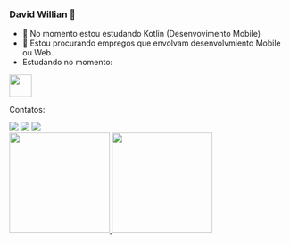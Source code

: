 ### David Willian 👋

- 🌱 No momento estou estudando Kotlin (Desenvovimento Mobile)
- 👯 Estou procurando empregos que envolvam desenvolvmiento Mobile ou Web.
- Estudando no momento:

<img src="https://cdn.jsdelivr.net/gh/devicons/devicon/icons/kotlin/kotlin-original.svg" width="40" height="40"/>

Contatos:
<div>
<a href="https://instagram.com/david_willian_dsd" target="_blank"><img src="https://img.shields.io/badge/-Instagram-%23E4405F?style=for-the-badge&logo=instagram&logoColor=white" target="_blank"></a>
<a href = "davidwilliandd7@gmail.com"><img src="https://img.shields.io/badge/Gmail-D14836?style=for-the-badge&logo=gmail&logoColor=white" target="_blank"></a>
<a href="https://www.linkedin.com/in/david-willian007" target="_blank"><img src="https://img.shields.io/badge/-LinkedIn-%230077B5?style=for-the-badge&logo=linkedin&logoColor=white" target="_blank"></a>   
</div>

<div>
<a href="https://github.com/seu-usuário-aqui">
<img height="180em" src="https://github-readme-stats.vercel.app/api/top-langs/?username=IDavidI7&layout=compact&langs_count=7&theme=dracula"/>
<img height="180em" src="https://github-readme-stats.vercel.app/api?username=IDavidI7&show_icons=true&theme=dracula&include_all_commits=true&count_private=true"/>
</div>



